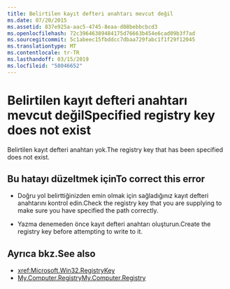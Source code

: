 ```yaml
---
title: Belirtilen kayıt defteri anahtarı mevcut değil
ms.date: 07/20/2015
ms.assetid: 837e925a-aac5-4745-8eaa-d08bebbcbcd3
ms.openlocfilehash: 72c39646389484175d76663b454e6cad09b3f7ad
ms.sourcegitcommit: 5c1abeec15fbddcc7dbaa729fabc1f1f29f12045
ms.translationtype: MT
ms.contentlocale: tr-TR
ms.lasthandoff: 03/15/2019
ms.locfileid: "58046652"
---
```

# <a name="specified-registry-key-does-not-exist"></a><span data-ttu-id="a21e8-102">Belirtilen kayıt defteri anahtarı mevcut değil</span><span class="sxs-lookup"><span data-stu-id="a21e8-102">Specified registry key does not exist</span></span>
<span data-ttu-id="a21e8-103">Belirtilen kayıt defteri anahtarı yok.</span><span class="sxs-lookup"><span data-stu-id="a21e8-103">The registry key that has been specified does not exist.</span></span>  
  
## <a name="to-correct-this-error"></a><span data-ttu-id="a21e8-104">Bu hatayı düzeltmek için</span><span class="sxs-lookup"><span data-stu-id="a21e8-104">To correct this error</span></span>  
  
-   <span data-ttu-id="a21e8-105">Doğru yol belirttiğinizden emin olmak için sağladığınız kayıt defteri anahtarını kontrol edin.</span><span class="sxs-lookup"><span data-stu-id="a21e8-105">Check the registry key that you are supplying to make sure you have specified the path correctly.</span></span>  
  
-   <span data-ttu-id="a21e8-106">Yazma denemeden önce kayıt defteri anahtarı oluşturun.</span><span class="sxs-lookup"><span data-stu-id="a21e8-106">Create the registry key before attempting to write to it.</span></span>  
  
## <a name="see-also"></a><span data-ttu-id="a21e8-107">Ayrıca bkz.</span><span class="sxs-lookup"><span data-stu-id="a21e8-107">See also</span></span>

- <xref:Microsoft.Win32.RegistryKey>
- [<span data-ttu-id="a21e8-108">My.Computer.Registry</span><span class="sxs-lookup"><span data-stu-id="a21e8-108">My.Computer.Registry</span></span>](xref:Microsoft.VisualBasic.MyServices.RegistryProxy)
